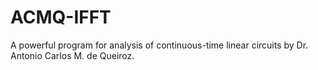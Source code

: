 # ACMQ-IFFT
A powerful program for analysis of continuous-time linear circuits by Dr. Antonio Carlos M. de Queiroz.
